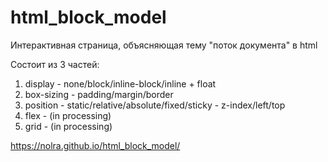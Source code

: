 # html_block_model
Интерактивная страница, объясняющая тему "поток документа" в html

Состоит из 3 частей:
1) display - none/block/inline-block/inline + float
2) box-sizing - padding/margin/border
3) position - static/relative/absolute/fixed/sticky - z-index/left/top
4) flex - (in processing)
5) grid - (in processing)

https://nolra.github.io/html_block_model/
